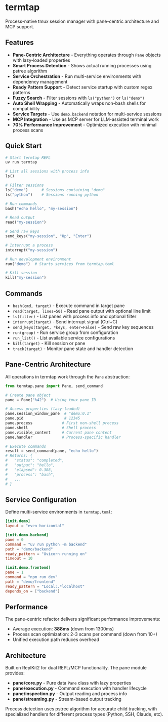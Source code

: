 # termtap

Process-native tmux session manager with pane-centric architecture and MCP support.

## Features

- **Pane-Centric Architecture** - Everything operates through `Pane` objects with lazy-loaded properties
- **Smart Process Detection** - Shows actual running processes using pstree algorithm
- **Service Orchestration** - Run multi-service environments with dependency management
- **Ready Pattern Support** - Detect service startup with custom regex patterns
- **Fuzzy Search** - Filter sessions with `ls("python")` or `ls("demo")`
- **Auto Shell Wrapping** - Automatically wraps non-bash shells for compatibility
- **Service Targets** - Use `demo.backend` notation for multi-service sessions
- **MCP Integration** - Use as MCP server for LLM-assisted terminal work
- **70% Performance Improvement** - Optimized execution with minimal process scans

## Quick Start

```python
# Start termtap REPL
uv run termtap

# List all sessions with process info
ls()

# Filter sessions
ls("demo")      # Sessions containing "demo"
ls("python")    # Sessions running python

# Run commands
bash("echo hello", "my-session")

# Read output
read("my-session")

# Send raw keys
send_keys("my-session", "Up", "Enter")

# Interrupt a process
interrupt("my-session")

# Run development environment
run("demo")  # Starts services from termtap.toml

# Kill session
kill("my-session")
```

## Commands

- `bash(cmd, target)` - Execute command in target pane
- `read(target, lines=50)` - Read pane output with optional line limit
- `ls(filter)` - List panes with process info and optional filter
- `interrupt(target)` - Send interrupt signal (Ctrl+C)
- `send_keys(target, *keys, enter=False)` - Send raw key sequences
- `run(group)` - Run service group from configuration
- `run_list()` - List available service configurations
- `kill(target)` - Kill session or pane
- `track(target)` - Monitor pane state and handler detection

## Pane-Centric Architecture

All operations in termtap work through the `Pane` abstraction:

```python
from termtap.pane import Pane, send_command

# Create pane object
pane = Pane("%42")  # Using tmux pane ID

# Access properties (lazy-loaded)
pane.session_window_pane  # "demo:0.1"
pane.pid                  # 12345
pane.process             # First non-shell process
pane.shell               # Shell process
pane.visible_content     # Current pane content
pane.handler             # Process-specific handler

# Execute commands
result = send_command(pane, "echo hello")
# Returns: {
#   "status": "completed",
#   "output": "hello",
#   "elapsed": 0.388,
#   "process": "bash",
#   ...
# }
```

## Service Configuration

Define multi-service environments in `termtap.toml`:

```toml
[init.demo]
layout = "even-horizontal"

[init.demo.backend]
pane = 0
command = "uv run python -m backend"
path = "demo/backend"
ready_pattern = "Uvicorn running on"
timeout = 10

[init.demo.frontend]
pane = 1  
command = "npm run dev"
path = "demo/frontend"
ready_pattern = "Local:.*localhost"
depends_on = ["backend"]
```

## Performance

The pane-centric refactor delivers significant performance improvements:
- Average execution: **388ms** (down from 1300ms)
- Process scan optimization: 2-3 scans per command (down from 10+)
- Unified execution path reduces overhead

## Architecture

Built on ReplKit2 for dual REPL/MCP functionality. The pane module provides:
- **pane/core.py** - Pure data `Pane` class with lazy properties
- **pane/execution.py** - Command execution with handler lifecycle
- **pane/inspection.py** - Output reading and process info
- **pane/streaming.py** - Stream-based output tracking

Process detection uses pstree algorithm for accurate child tracking, with specialized handlers for different process types (Python, SSH, Claude, etc).